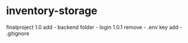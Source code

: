 # inventory-storage
finalproject
1.0
add - backend folder
    - login
1.0.1
remove 
    - .env key
add 
    - .gitignore

